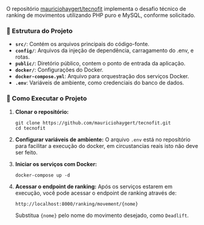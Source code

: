 O repositório [mauriciohaygert/tecnofit](https://github.com/mauriciohaygert/tecnofit) implementa o desafio técnico de ranking de movimentos utilizando PHP puro e MySQL, conforme solicitado.

### 📁 Estrutura do Projeto

* **`src/`**: Contém os arquivos principais do código-fonte.
* **`config/`**: Arquivos da injeção de dependência, carragamento do .env, e rotas.
* **`public/`**: Diretório público, contem o ponto de entrada da aplicação.
* **`docker/`**: Configurações do Docker.
* **`docker-compose.yml`**: Arquivo para orquestração dos serviços Docker.
* **`.env`**: Variáveis de ambiente, como credenciais do banco de dados.


### 🚀 Como Executar o Projeto

1. **Clonar o repositório:**

   ```
   git clone https://github.com/mauriciohaygert/tecnofit.git
   cd tecnofit
   ```

2. **Configurar variáveis de ambiente:**
   O arquivo `.env` está no reposítório para facilitar a execução do docker, em circustancias reais isto não deve ser feito.

3. **Iniciar os serviços com Docker:**

   ```
   docker-compose up -d
   ```

4. **Acessar o endpoint de ranking:**
   Após os serviços estarem em execução, você pode acessar o endpoint de ranking através de:

   ```
   http://localhost:8000/ranking/movement/{nome}
   ```

   Substitua `{nome}` pelo nome do movimento desejado, como `Deadlift`.

